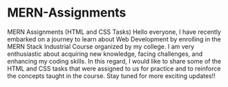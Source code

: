 # MERN-Assignments
MERN Assignments (HTML and CSS Tasks)
Hello everyone,
I have recently embarked on a journey to learn about Web Development by enrolling in the MERN Stack Industrial Course organized by my college. I am very enthusiastic about acquiring new knowledge, facing challenges, and enhancing my coding skills.
In this regard, I would like to share some of the HTML and CSS tasks that were assigned to us for practice and to reinforce the concepts taught in the course.
Stay tuned for more exciting updates!!

